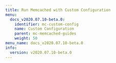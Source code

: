 ```yaml
---
title: Run Memcached with Custom Configuration
menu:
  docs_v2020.07.10-beta.0:
    identifier: mc-custom-config
    name: Custom Configuration
    parent: mc-memcached-guides
    weight: 50
menu_name: docs_v2020.07.10-beta.0
info:
  version: v2020.07.10-beta.0
---
```


